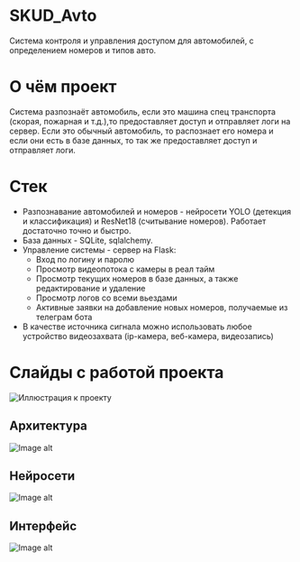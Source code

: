 # SKUD_Avto
Система контроля и управления доступом для автомобилей, с определением номеров и типов авто.

# О чём проект
Система разпознаёт автомобиль, если это машина спец транспорта (скорая, пожарная и т.д.),то предоставляет доступ и отправляет логи на сервер. Если это обычный автомобиль, то распознает его номера и если они есть в базе данных, то так же предоставляет доступ и отправляет логи.

# Стек
- Разпознавание автомобилей и номеров - нейросети YOLO (детекция и классификация) и ResNet18 (считывание номеров). Работает достаточно точно и быстро.
- База данных - SQLite, sqlalchemy.
- Управление системы - сервер  на Flask:
  * Вход по логину и паролю
  * Просмотр видеопотока с камеры в реал тайм
  * Просмотр текущих номеров в базе данных, а также редактирование и удаление
  * Просмотр логов со всеми вьездами
  * Активные заявки на добавление новых номеров, получаемые из телеграм бота
- В качестве источника сигнала можно использовать любое устройство видеозахвата (ip-камера, веб-камера, видеозапись)

# Слайды с работой проекта
![Иллюстрация к проекту](https://github.com/polubarev/SKUD_Avto/tree/main/readme_images/1.png)

## Архитектура
![Image alt](https://github.com/polubarev/SKUD_Avto/tree/main/readme_images/2.png)

## Нейросети
![Image alt](https://github.com/polubarev/SKUD_Avto/tree/main/readme_images/3.png)

## Интерфейс
![Image alt](https://github.com/polubarev/SKUD_Avto/tree/main/readme_images/4.png)
